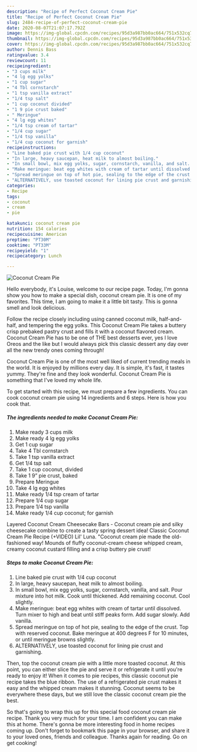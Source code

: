 ```yaml
---
description: "Recipe of Perfect Coconut Cream Pie"
title: "Recipe of Perfect Coconut Cream Pie"
slug: 2484-recipe-of-perfect-coconut-cream-pie
date: 2020-08-07T21:07:17.792Z
image: https://img-global.cpcdn.com/recipes/95d3a987bb0ac664/751x532cq70/coconut-cream-pie-recipe-main-photo.jpg
thumbnail: https://img-global.cpcdn.com/recipes/95d3a987bb0ac664/751x532cq70/coconut-cream-pie-recipe-main-photo.jpg
cover: https://img-global.cpcdn.com/recipes/95d3a987bb0ac664/751x532cq70/coconut-cream-pie-recipe-main-photo.jpg
author: Dennis Bass
ratingvalue: 3.4
reviewcount: 11
recipeingredient:
- "3 cups milk"
- "4 lg egg yolks"
- "1 cup sugar"
- "4 Tbl cornstarch"
- "1 tsp vanilla extract"
- "1/4 tsp salt"
- "1 cup coconut divided"
- "1 9 pie crust baked"
- " Meringue"
- "4 lg egg whites"
- "1/4 tsp cream of tartar"
- "1/4 cup sugar"
- "1/4 tsp vanilla"
- "1/4 cup coconut for garnish"
recipeinstructions:
- "Line baked pie crust with 1/4 cup coconut"
- "In large, heavy saucepan, heat milk to almost boiling."
- "In small bowl, mix egg yolks, sugar, cornstarch, vanilla, and salt. Pour mixture into hot milk. Cook until thickened. Add remaining coconut. Cool slightly."
- "Make meringue: beat egg whites with cream of tartar until dissolved. Turn mixer to high and beat until stiff peaks form. Add sugar slowly. Add vanilla."
- "Spread meringue on top of hot pie, sealing to the edge of the crust. Top with reserved coconut. Bake meringue at 400 degrees F for 10 minutes, or until meringue browns slightly."
- "ALTERNATIVELY, use toasted coconut for lining pie crust and garnishing."
categories:
- Recipe
tags:
- coconut
- cream
- pie

katakunci: coconut cream pie 
nutrition: 154 calories
recipecuisine: American
preptime: "PT30M"
cooktime: "PT33M"
recipeyield: "1"
recipecategory: Lunch

---
```



![Coconut Cream Pie](https://img-global.cpcdn.com/recipes/95d3a987bb0ac664/751x532cq70/coconut-cream-pie-recipe-main-photo.jpg)

Hello everybody, it's Louise, welcome to our recipe page. Today, I'm gonna show you how to make a special dish, coconut cream pie. It is one of my favorites. This time, I am going to make it a little bit tasty. This is gonna smell and look delicious.

Follow the recipe closely including using canned coconut milk, half-and-half, and tempering the egg yolks. This Coconut Cream Pie takes a buttery crisp prebaked pastry crust and fills it with a coconut flavored cream. Coconut Cream Pie has to be one of THE best desserts ever, yes I love Oreos and the like but I would always pick this classic dessert any day over all the new trendy ones coming through!

Coconut Cream Pie is one of the most well liked of current trending meals in the world. It is enjoyed by millions every day. It is simple, it's fast, it tastes yummy. They're fine and they look wonderful. Coconut Cream Pie is something that I've loved my whole life.


To get started with this recipe, we must prepare a few ingredients. You can cook coconut cream pie using 14 ingredients and 6 steps. Here is how you cook that.

<!--inarticleads1-->

##### The ingredients needed to make Coconut Cream Pie:

1. Make ready 3 cups milk
1. Make ready 4 lg egg yolks
1. Get 1 cup sugar
1. Take 4 Tbl cornstarch
1. Take 1 tsp vanilla extract
1. Get 1/4 tsp salt
1. Take 1 cup coconut, divided
1. Take 1 9” pie crust, baked
1. Prepare  Meringue
1. Take 4 lg egg whites
1. Make ready 1/4 tsp cream of tartar
1. Prepare 1/4 cup sugar
1. Prepare 1/4 tsp vanilla
1. Make ready 1/4 cup coconut; for garnish


Layered Coconut Cream Cheesecake Bars - Coconut cream pie and silky cheesecake combine to create a tasty spring dessert idea! Classic Coconut Cream Pie Recipe (+VIDEO) Lil&#39; Luna. &#34;Coconut cream pie made the old-fashioned way! Mounds of fluffy coconut-cream cheese whipped cream, creamy coconut custard filling and a crisp buttery pie crust! 

<!--inarticleads2-->

##### Steps to make Coconut Cream Pie:

1. Line baked pie crust with 1/4 cup coconut
1. In large, heavy saucepan, heat milk to almost boiling.
1. In small bowl, mix egg yolks, sugar, cornstarch, vanilla, and salt. Pour mixture into hot milk. Cook until thickened. Add remaining coconut. Cool slightly.
1. Make meringue: beat egg whites with cream of tartar until dissolved. Turn mixer to high and beat until stiff peaks form. Add sugar slowly. Add vanilla.
1. Spread meringue on top of hot pie, sealing to the edge of the crust. Top with reserved coconut. Bake meringue at 400 degrees F for 10 minutes, or until meringue browns slightly.
1. ALTERNATIVELY, use toasted coconut for lining pie crust and garnishing.


Then, top the coconut cream pie with a little more toasted coconut. At this point, you can either slice the pie and serve it or refrigerate it until you&#39;re ready to enjoy it! When it comes to pie recipes, this classic coconut pie recipe takes the blue ribbon. The use of a refrigerated pie crust makes it easy and the whipped cream makes it stunning. Coconut seems to be everywhere these days, but we still love the classic coconut cream pie the best. 

So that's going to wrap this up for this special food coconut cream pie recipe. Thank you very much for your time. I am confident you can make this at home. There's gonna be more interesting food in home recipes coming up. Don't forget to bookmark this page in your browser, and share it to your loved ones, friends and colleague. Thanks again for reading. Go on get cooking!
